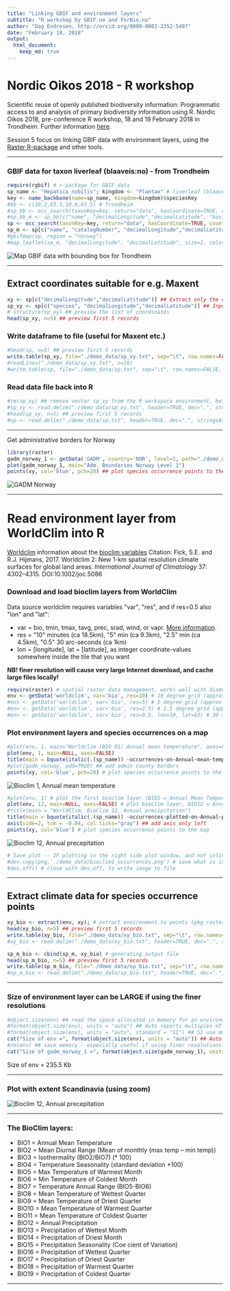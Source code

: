 ```yaml
---
title: "Linking GBIF and environment layers"
subtitle: "R workshop by GBIF.no and ForBio.no"
author: "Dag Endresen, http://orcid.org/0000-0002-2352-5497"
date: "February 18, 2018"
output:
  html_document:
    keep_md: true
---
```


# Nordic Oikos 2018 - R workshop

Scientific reuse of openly published biodiversity information: Programmatic access to and analysis of primary biodiversity information using R. Nordic Oikos 2018, pre-conference R workshop, 18 and 19 February 2018 in Trondheim. Further information [here](http://www.gbif.no/events/2018/Nordic-Oikos-2018-R-workshop.html).

Session 5 focus on linking GBIF data with environment layers, using the [Raster R-package](https://cran.r-project.org/web/packages/raster/index.html) and other tools.

***






### GBIF data for taxon liverleaf (blaaveis:no) - from Trondheim

```r
require(rgbif) # r-package for GBIF data
sp_name <- "Hepatica nobilis"; kingdom <- "Plantae" # liverleaf (blaaveis:no), taxonKey=5371699
key <- name_backbone(name=sp_name, kingdom=kingdom)$speciesKey
#bb <- c(10.2,63.3,10.6,63.5) # Trondheim
#sp_bb <- occ_search(taxonKey=key, return="data", hasCoordinate=TRUE, country="NO", geometry=bb, limit=100)
#sp_bb_m <- sp_bb[c("name", "decimalLongitude","decimalLatitude", "basisOfRecord", "year", "municipality", "taxonKey")] ## Subset columns
sp <- occ_search(taxonKey=key, return="data", hasCoordinate=TRUE, country="NO", limit=100)
sp_m <- sp[c("name", "catalogNumber", "decimalLongitude","decimalLatitude", "basisOfRecord", "year", "municipality", "taxonKey", "occurrenceID")] ## Subset columns
#gbifmap(sp, region = "norway")
#map_leaflet(sp_m, "decimalLongitude", "decimalLatitude", size=2, color="blue")
```
![Map GBIF data with bounding box for Trondheim](demo_data/map_trondheim.png "Leaflet map, Trondheim")

***

## Extract coordinates suitable for e.g. Maxent

```r
xy <- sp[c("decimalLongitude","decimalLatitude")] ## Extract only the coordinates
sp_xy <- sp[c("species", "decimalLongitude","decimalLatitude")] ## Input format for Maxent
# structure(sp_xy) ## preview the list of coordinates
head(sp_xy, n=5) ## preview first 5 records
```

### Write dataframe to file (useful for Maxent etc.)

```r
#head(sp, n=5) ## preview first 5 records
write.table(sp_xy, file="./demo_data/sp_xy.txt", sep="\t", row.names=FALSE, qmethod="double") ## for Maxent
#readLines("./demo_data/sp_xy.txt", n=10)
#write.table(sp, file="./demo_data/sp.txt", sep="\t", row.names=FALSE, qmethod="double") ## dataframe
```

### Read data file back into R

```r
#rm(sp_xy) ## remove vector sp_xy from the R workspace environment, before re-loading
#sp_xy <- read.delim("./demo_data/sp_xy.txt", header=TRUE, dec=".", stringsAsFactors=FALSE)
#head(sp_xy, n=5) ## preview first 5 records
#sp <- read.delim("./demo_data/sp.txt", header=TRUE, dec=".", stringsAsFactors=FALSE) ## dataframe
```

***

Get administrative borders for Norway

```r
library(raster)
gadm_norway_1 <- getData('GADM', country='NOR', level=1, path="./demo_data") ## level 0,1,2,...
plot(gadm_norway_1, main="Adm. Boundaries Norway Level 1")
points(xy, col='blue', pch=20) ## plot species occurrence points to the map (smaller dots)
```
![GADM Norway](demo_data/gadm_norway_sp.png "GADM admin borders for Norway")



***

# Read environment layer from WorldClim into R
[Worldclim](http://worldclim.org/) information about the [bioclim variables](http://worldclim.org/bioclim)
Citation: Fick, S.E. and R.J. Hijmans, 2017. Worldclim 2: New 1-km spatial resolution climate surfaces for global land areas. *International Journal of Climatology* 37: 4302–4315. DOI:10.1002/joc.5086

### Download and load bioclim layers from WorldClim
Data source worldclim requires variables "var", "res", and if res=0.5 also "lon" and "lat":

 * var = bio, tmin, tmax, tavg, prec, srad, wind, or vapr. [More information](http://worldclim.org/version2).
 * res = "10" minutes (ca 18.5km), "5" min (ca 9.3km), "2.5" min (ca 4.5km), "0.5" 30 arc-seconds (ca 1km)
 * lon = [longitude], lat = [latitude], as integer coordinate-values somewhere inside the tile that you want

**NB! finer resolution will cause very large Internet download, and cache large files locally!**


```r
require(raster) # spatial raster data management, works well with dismo
env <- getData('worldclim', var='bio', res=10) # 10 degree grid (approx 18.5 km, 342 km2 at equator) 85 MByte
#env <- getData('worldclim', var='bio', res=5) # 5 degree grid (approx 9.3 km, 86 km2) 296 MByte
#env <- getData('worldclim', var='bio', res=2.5) # 2.5 degree grid (approx 4.5 km, 20 km2) 1.3 GByte
#env <- getData('worldclim', var='bio', res=0.5, lon=10, lat=63) # 30 arc-second grid (approx 1 km)
```

### Plot environment layers and species occurrences on a map


```r
#plot(env, 1, main="Worldclim (BIO 01) Annual mean temperature", axes=FALSE)
plot(env, 1, main=NULL, axes=FALSE)
title(main = bquote(italic(.(sp_name)) ~occurrences~on~Annual~mean~temperature~'(dCx10)'))
#plot(gadm_norway, add=TRUE) ## add admin county borders
points(xy, col='blue', pch=20) # plot species occurrence points to the map (smaller dots)
```
![Bioclim 1, Annual mean temperature](demo_data/bioclim_1_sp.png "Bioclim 01")


```r
#plot(env, 1) # plot the first bioclim layer (BIO1 = Annual Mean Temperature)
plot(env, 12, main=NULL, axes=FALSE) # plot bioclim layer, BIO12 = Annual Precipitation
#title(main = "WorldClim, BioClim 12, Annual precipitation")
title(main = bquote(italic(.(sp_name)) ~occurrences~plotted~on~Annual~precipitation~'(mm)'))
axis(side=2, tck = -0.04, col.ticks="gray") ## add axis only left
points(xy, col='blue') # plot species occurrence points to the map
```
![Bioclim 12, Annual precepitation](demo_data/bioclim_12_sp.png "Bioclim 12")


```r
# Save plot -- IF plotting in the right side plot window, and not inline in the R Markup notebook
#dev.copy(png,'./demo_data/bioclim1_occurrences.png') # save what is in the plot window
#dev.off() # close with dev.off, to write image to file
```


***

## Extract climate data for species occurrence points

```r
xy_bio <- extract(env, xy); # extract environment to points (pkg raster)
head(xy_bio, n=5) ## preview first 5 records
write.table(xy_bio, file="./demo_data/xy_bio.txt", sep="\t", row.names=FALSE, col.names=TRUE, qmethod="double")
#xy_bio <- read.delim("./demo_data/xy_bio.txt", header=TRUE, dec=".", stringsAsFactors=FALSE) ## dataframe
```


```r
sp_m_bio <- cbind(sp_m, xy_bio) # generating output file
head(sp_m_bio, n=5) ## preview first 5 records
write.table(sp_m_bio, file="./demo_data/sp_bio.txt", sep="\t", row.names=FALSE, col.names=TRUE, qmethod="double")
#sp_m_bio <- read.delim("./demo_data/sp_bio.txt", header=TRUE, dec=".", stringsAsFactors=FALSE) ## dataframe
```

***
### Size of environment layer can be LARGE if using the finer resolutions


```r
#object.size(env) ## read the space allocated in memory for an environment variable
#format(object.size(env), units = "auto") ## Auto reports multiples of 1024
#format(object.size(env), units = "auto", standard = "SI") ## SI use multiples of 1000
cat("Size of env =", format(object.size(env), units = "auto")) ## Auto reports multiples of 1024
#rm(env) ## save memory - especially useful if using finer resolutions
cat("Size of gadm_norway_1 =", format(object.size(gadm_norway_1), units = "auto"))
```

Size of env = 235.5 Kb

***

### Plot with extent Scandinavia (using zoom)

![Bioclim 12, Annual precepitation](demo_data/map_scandinavia.png "Bioclim 12")

***

### The BioClim layers:

 * BIO1 = Annual Mean Temperature
 * BIO2 = Mean Diurnal Range (Mean of monthly (max temp – min temp)) 
 * BIO3 = Isothermality (BIO2/BIO7) (* 100)
 * BIO4 = Temperature Seasonality (standard deviation *100)
 * BIO5 = Max Temperature of Warmest Month
 * BIO6 = Min Temperature of Coldest Month
 * BIO7 = Temperature Annual Range (BIO5-BIO6)
 * BIO8 = Mean Temperature of Wettest Quarter
 * BIO9 = Mean Temperature of Driest Quarter
 * BIO10 = Mean Temperature of Warmest Quarter 
 * BIO11 = Mean Temperature of Coldest Quarter 
 * BIO12 = Annual Precipitation
 * BIO13 = Precipitation of Wettest Month
 * BIO14 = Precipitation of Driest Month
 * BIO15 = Precipitation Seasonality (Coe cient of Variation) 
 * BIO16 = Precipitation of Wettest Quarter
 * BIO17 = Precipitation of Driest Quarter
 * BIO18 = Precipitation of Warmest Quarter
 * BIO19 = Precipitation of Coldest Quarter

***
